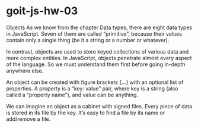 # goit-js-hw-03
Objects
As we know from the chapter Data types, there are eight data types in JavaScript. Seven of them are called “primitive”, because their values contain only a single thing (be it a string or a number or whatever).

In contrast, objects are used to store keyed collections of various data and more complex entities. In JavaScript, objects penetrate almost every aspect of the language. So we must understand them first before going in-depth anywhere else.

An object can be created with figure brackets {…} with an optional list of properties. A property is a “key: value” pair, where key is a string (also called a “property name”), and value can be anything.

We can imagine an object as a cabinet with signed files. Every piece of data is stored in its file by the key. It’s easy to find a file by its name or add/remove a file.
